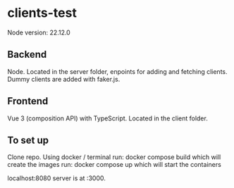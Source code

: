 # clients-test

Node version: 22.12.0

## Backend
Node.
Located in the server folder, enpoints for adding and fetching clients.
Dummy clients are added with faker.js.

## Frontend
Vue 3 (composition API) with TypeScript.
Located in the client folder.


## To set up
Clone repo.
Using docker / terminal
run: docker compose build
which will create the images 
run: docker compose up
which will start the containers

localhost:8080
server is at :3000.
